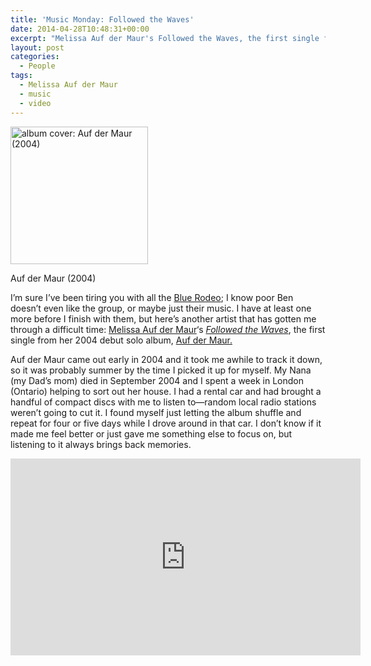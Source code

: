 ```yaml
---
title: 'Music Monday: Followed the Waves'
date: 2014-04-28T10:48:31+00:00
excerpt: "Melissa Auf der Maur's Followed the Waves, the first single from her 2004 debut solo album, Auf der Maur."
layout: post
categories:
  - People
tags:
  - Melissa Auf der Maur
  - music
  - video
---
```

<div id="attachment_3823" style="width: 230px" class="wp-caption alignright">
  <a href="https://dv8b8dkxht4vb.cloudfront.net/img/220px-Auf_der_Maur_cover.jpg" data-fslightbox="lightbox"><img class="size-full wp-image-3823" src="https://dv8b8dkxht4vb.cloudfront.net/img/220px-Auf_der_Maur_cover.jpg" alt="album cover: Auf der Maur (2004)" width="220" height="220" srcset="https://dv8b8dkxht4vb.cloudfront.net/img/220px-Auf_der_Maur_cover.jpg 220w, https://dv8b8dkxht4vb.cloudfront.net/img/220px-Auf_der_Maur_cover-150x150.jpg 150w" sizes="(max-width: 220px) 100vw, 220px" /></a>
  
  <p class="wp-caption-text">
    Auf der Maur (2004)
  </p>
</div>

I&#8217;m sure I&#8217;ve been tiring you with all the [Blue Rodeo](http://bluerodeo.com/); I know poor Ben doesn&#8217;t even like the group, or maybe just their music. I have at least one more before I finish with them, but here&#8217;s another artist that has gotten me through a difficult time: [Melissa Auf der Maur](http://xmadmx.com/)&#8216;s [_Followed the Waves_](http://en.wikipedia.org/wiki/Followed_the_Waves), the first single from her 2004 debut solo album, [Auf der Maur.](http://en.wikipedia.org/wiki/Auf_der_Maur_(album))

Auf der Maur came out early in 2004 and it took me awhile to track it down, so it was probably summer by the time I picked it up for myself. My Nana (my Dad&#8217;s mom) died in September 2004 and I spent a week in London (Ontario) helping to sort out her house. I had a rental car and had brought a handful of compact discs with me to listen to—random local radio stations weren&#8217;t going to cut it. I found myself just letting the album shuffle and repeat for four or five days while I drove around in that car. I don&#8217;t know if it made me feel better or just gave me something else to focus on, but listening to it always brings back memories.

<div class="video-container">
	<iframe width="560" height="315" src="https://www.youtube.com/embed/K4LObO91WTA" frameborder="0" allowfullscreen></iframe>
</div>